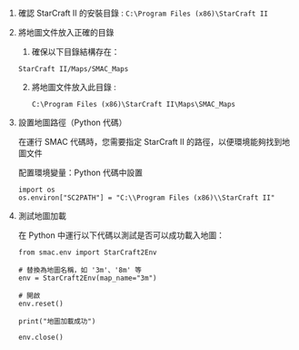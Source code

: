 #
1. 確認 StarCraft II 的安裝目錄 : `C:\Program Files (x86)\StarCraft II`
2. 將地圖文件放入正確的目錄
   1.  確保以下目錄結構存在：
      ```
      StarCraft II/Maps/SMAC_Maps
      ```
   2. 將地圖文件放入此目錄 :
      ```
      C:\Program Files (x86)\StarCraft II\Maps\SMAC_Maps
      ```
3. 設置地圖路徑（Python 代碼）

   在運行 SMAC 代碼時，您需要指定 StarCraft II 的路徑，以便環境能夠找到地圖文件

   配置環境變量：Python 代碼中設置
    ```
    import os
    os.environ["SC2PATH"] = "C:\\Program Files (x86)\\StarCraft II"
    ```
4. 測試地圖加載

   在 Python 中運行以下代碼以測試是否可以成功載入地圖：
   ```
   from smac.env import StarCraft2Env
   
   # 替換為地圖名稱，如 '3m'、'8m' 等
   env = StarCraft2Env(map_name="3m")

   # 開啟
   env.reset()
   
   print("地圖加載成功")
   
   env.close()
   ```





